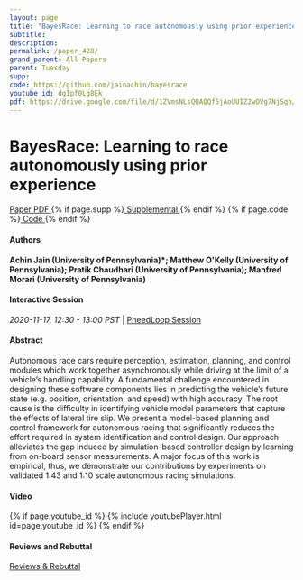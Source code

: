 ```yaml
---
layout: page
title: "BayesRace: Learning to race autonomously using prior experience"
subtitle: 
description:
permalink: /paper_428/
grand_parent: All Papers
parent: Tuesday
supp: 
code: https://github.com/jainachin/bayesrace
youtube_id: dgIpf0Lg8Ek
pdf: https://drive.google.com/file/d/1ZVmsNLsQQAQQf5jAoUUIZ2wOVg7NjSgh/view
---
```


# BayesRace: Learning to race autonomously using prior experience

<a href="https://drive.google.com/file/d/1ZVmsNLsQQAQQf5jAoUUIZ2wOVg7NjSgh/view" target="_blank" rel="noopener noreferrer" class="btn btn-blue"><i class="fa fa-file-text-o" aria-hidden="true"></i> Paper PDF </a> {% if page.supp %}<a href="" target="_blank" rel="noopener noreferrer" class="btn btn-green"><i class="fa fa-file-text-o" aria-hidden="true"></i> Supplemental </a>{% endif %} {% if page.code %}<a href="https://github.com/jainachin/bayesrace" target="_blank" rel="noopener noreferrer" class="btn"><i class="fa fa-github" aria-hidden="true"></i> Code </a>{% endif %} 

#### Authors
**Achin Jain (University of Pennsylvania)*; Matthew O'Kelly (University of Pennsylvania); Pratik Chaudhari (University of Pennsylvania); Manfred Morari (University of Pennsylvania)**

#### Interactive Session
<em>2020-11-17, 12:30 - 13:00 PST </em> | <a href="https://pheedloop.com/corl2020/virtual/?page=sessions&section=SES9KYIJ0A8J4OSAD" target="_blank" rel="noopener noreferrer"> PheedLoop Session <i class="fa fa-external-link" aria-hidden="true"></i> </a> 

#### Abstract
Autonomous race cars require perception, estimation, planning, and control modules which work together asynchronously while driving at the limit of a vehicle’s handling capability. A fundamental challenge encountered in designing these software components lies in predicting the vehicle’s future state (e.g. position, orientation, and speed) with high accuracy. The root cause is the difficulty in identifying vehicle model parameters that capture the effects of lateral tire slip. We present a model-based planning and control framework for autonomous racing that significantly reduces the effort required in system identification and control design. Our approach alleviates the gap induced by simulation-based controller design by learning from on-board sensor measurements. A major focus of this work is empirical, thus, we demonstrate our contributions by experiments on validated 1:43 and 1:10 scale autonomous racing simulations.

#### Video
{% if page.youtube_id %}
{% include youtubePlayer.html id=page.youtube_id %}
{% endif %}

#### Reviews and Rebuttal
<a href="https://drive.google.com/file/d/1oSo-xR_nMs5QUALHacNo5Pj_QmDBgOro/view" target="_blank" rel="noopener noreferrer" class="btn btn-purple"><i class="fa fa-pencil-square-o" aria-hidden="true"></i> Reviews & Rebuttal </a>

